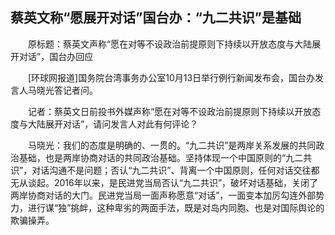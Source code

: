 ## 蔡英文称“愿展开对话”国台办：“九二共识”是基础
　　原标题：蔡英文声称“愿在对等不设政治前提原则下持续以开放态度与大陆展开对话”，国台办回应

　　[环球网报道]国务院台湾事务办公室10月13日举行例行新闻发布会，国台办发言人马晓光答记者问。

　　记者：蔡英文日前投书外媒声称“愿在对等不设政治前提原则下持续以开放态度与大陆展开对话”，请问发言人对此有何评论？

　　马晓光：我们的态度是明确的、一贯的。“九二共识”是两岸关系发展的共同政治基础，也是两岸协商对话的共同政治基础。坚持体现一个中国原则的“九二共识”，对话沟通不是问题；否认“九二共识”、背离一个中国原则，任何对话交往都无从谈起。2016年以来，是民进党当局否认“九二共识”，破坏对话基础，关闭了两岸协商对话的大门。民进党当局一面声称愿意“对话”，一面变本加厉勾连外部势力，进行谋“独”挑衅，这种卑劣的两面手法，既是对岛内同胞、也是对国际舆论的欺骗操弄。

